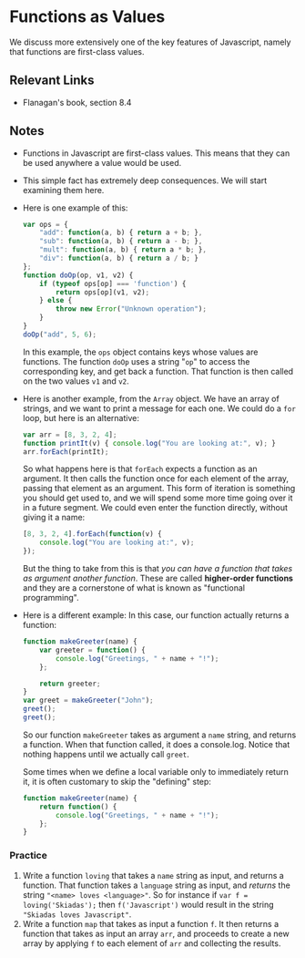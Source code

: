 # Functions as Values

We discuss more extensively one of the key features of Javascript, namely that functions are first-class values.

## Relevant Links

- Flanagan's book, section 8.4

## Notes

- Functions in Javascript are first-class values. This means that they can be used anywhere a value would be used.
- This simple fact has extremely deep consequences. We will start examining them here.
- Here is one example of this:
    ```javascript
    var ops = {
        "add": function(a, b) { return a + b; },
        "sub": function(a, b) { return a - b; },
        "mult": function(a, b) { return a * b; },
        "div": function(a, b) { return a / b; }
    };
    function doOp(op, v1, v2) {
        if (typeof ops[op] === 'function') {
            return ops[op](v1, v2);
        } else {
            throw new Error("Unknown operation");
        }
    }
    doOp("add", 5, 6);
    ```

    In this example, the `ops` object contains keys whose values are functions. The function `doOp` uses a string "`op`" to access the corresponding key, and get back a function. That function is then called on the two values `v1` and `v2`.
- Here is another example, from the `Array` object. We have an array of strings, and we want to print a message for each one. We could do a `for` loop, but here is an alternative:
    ```javascript
    var arr = [8, 3, 2, 4];
    function printIt(v) { console.log("You are looking at:", v); }
    arr.forEach(printIt);
    ```

    So what happens here is that `forEach` expects a function as an argument. It then calls the function once for each element of the array, passing that element as an argument. This form of iteration is something you should get used to, and we will spend some more time going over it in a future segment. We could even enter the function directly, without giving it a name:
    ```javascript
    [8, 3, 2, 4].forEach(function(v) {
        console.log("You are looking at:", v);
    });
    ```

    But the thing to take from this is that *you can have a function that takes as argument another function*. These are called **higher-order functions** and they are a cornerstone of what is known as "functional programming".
- Here is a different example: In this case, our function actually returns a function:
    ```javascript
    function makeGreeter(name) {
        var greeter = function() {
            console.log("Greetings, " + name + "!");
        };

        return greeter;
    }
    var greet = makeGreeter("John");
    greet();
    greet();
    ```

    So our function `makeGreeter` takes as argument a `name` string, and returns a function. When that function called, it does a console.log. Notice that nothing happens until we actually call `greet`.

    Some times when we define a local variable only to immediately return it, it is often customary to skip the "defining" step:
    ```javascript
    function makeGreeter(name) {
        return function() {
            console.log("Greetings, " + name + "!");
        };
    }
    ```

### Practice

1. Write a function `loving` that takes a `name` string as input, and returns a function. That function takes a `language` string as input, and *returns* the string `"<name> loves <language>"`. So for instance if `var f = loving('Skiadas');` then `f('Javascript')` would result in the string `"Skiadas loves Javascript"`.
2. Write a function `map` that takes as input a function `f`. It then returns a function that takes as input an array `arr`, and proceeds to create a new array by applying `f` to each element of `arr` and collecting the results.
